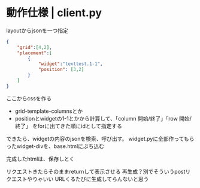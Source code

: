 # 動作仕様 | client.py

layoutからjsonを一つ指定

```json
{
    "grid":[4,2],
    "placement":[
        {
            "widget":"texttest.1-1",
            "position": [3,2]
        }
    ]
}
```

ここからcssを作る
- grid-template-columnsとか
- positionとwidgetの1-1とかから計算して、「column 開始/終了」「row 開始/終了」
  をforに出てきた順にidとして指定する

できたら、widgetの内容のjsonを検索、呼び出す。
widget.pyに全部作ってもらったwidget-divを、base.htmlにぶち込む

完成したhtmlは、保存しとく

リクエストきたらそのままreturnして表示させる
再生成？別でそういうpostリクエストやりゃいい
URLくるたびに生成してらんないと思う